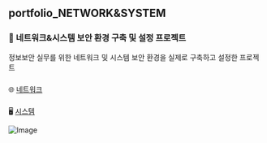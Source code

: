 ## portfolio_NETWORK&SYSTEM

### 📌 네트워크&시스템 보안 환경 구축 및 설정 프로젝트
정보보안 실무를 위한 네트워크 및 시스템 보안 환경을 실제로 구축하고 설정한 프로젝트

###
🌐 [네트워크](https://github.com/Jung2023/portfolio_NETWORK-SYSTEM/blob/main/network.md)

###
🖥 [시스템](https://github.com/Jung2023/portfolio_NETWORK-SYSTEM/blob/main/system.md)


![Image](https://github.com/user-attachments/assets/8fd405bb-8c68-4e3f-9006-28bf3a4fff70)

